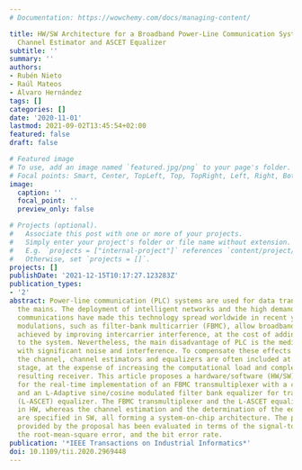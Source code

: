 ```yaml
---
# Documentation: https://wowchemy.com/docs/managing-content/

title: HW/SW Architecture for a Broadband Power-Line Communication System With LS
  Channel Estimator and ASCET Equalizer
subtitle: ''
summary: ''
authors:
- Rubén Nieto
- Raúl Mateos
- Álvaro Hernández
tags: []
categories: []
date: '2020-11-01'
lastmod: 2021-09-02T13:45:54+02:00
featured: false
draft: false

# Featured image
# To use, add an image named `featured.jpg/png` to your page's folder.
# Focal points: Smart, Center, TopLeft, Top, TopRight, Left, Right, BottomLeft, Bottom, BottomRight.
image:
  caption: ''
  focal_point: ''
  preview_only: false

# Projects (optional).
#   Associate this post with one or more of your projects.
#   Simply enter your project's folder or file name without extension.
#   E.g. `projects = ["internal-project"]` references `content/project/deep-learning/index.md`.
#   Otherwise, set `projects = []`.
projects: []
publishDate: '2021-12-15T10:17:27.123283Z'
publication_types:
- '2'
abstract: Power-line communication (PLC) systems are used for data transmission through
  the mains. The deployment of intelligent networks and the high demand for broadband
  communications have made this technology spread worldwide in recent years. Multicarrier
  modulations, such as filter-bank multicarrier (FBMC), allow broadband links to be
  achieved by improving intercarrier interference, at the cost of adding complexity
  to the system. Nevertheless, the main disadvantage of PLC is the medium, commonly
  with significant noise and interference. To compensate these effects inserted by
  the channel, channel estimators and equalizers are often included at the reception
  stage, at the expense of increasing the computational load and complexity of the
  resulting receiver. This article proposes a hardware/software (HW/SW) architecture
  for the real-time implementation of an FBMC transmultiplexer with a channel estimator
  and an L-Adaptive sine/cosine modulated filter bank equalizer for transmultiplexers
  (L-ASCET) equalizer. The FBMC transmultiplexer and the L-ASCET equalizer are implemented
  in HW, whereas the channel estimation and the determination of the equalizer coefficients
  are specified in SW, all forming a system-on-chip architecture. The performance
  provided by the proposal has been evaluated in terms of the signal-to-noise ratio,
  the root-mean-square error, and the bit error rate.
publication: '*IEEE Transactions on Industrial Informatics*'
doi: 10.1109/tii.2020.2969448
---
```

